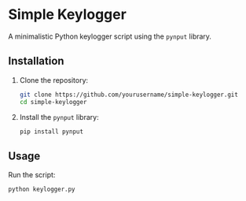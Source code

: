 # Simple Keylogger

A minimalistic Python keylogger script using the `pynput` library.

## Installation

1. Clone the repository:

    ```sh
    git clone https://github.com/yourusername/simple-keylogger.git
    cd simple-keylogger
    ```

2. Install the `pynput` library:

    ```sh
    pip install pynput
    ```

## Usage

Run the script:

```sh
python keylogger.py
